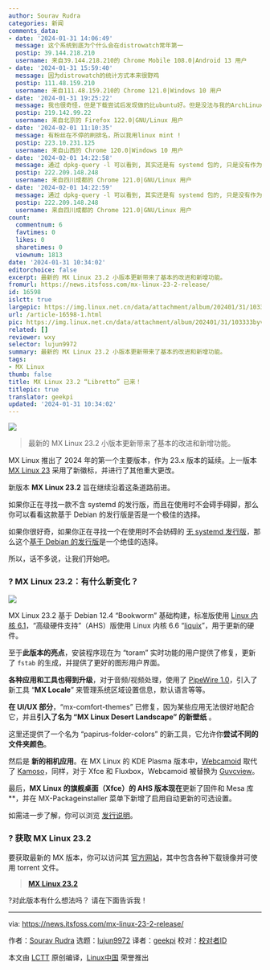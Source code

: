 ```yaml
---
author: Sourav Rudra
categories: 新闻
comments_data:
- date: '2024-01-31 14:06:49'
  message: 这个系统到底为个什么会在distrowatch常年第一
  postip: 39.144.218.210
  username: 来自39.144.218.210的 Chrome Mobile 108.0|Android 13 用户
- date: '2024-01-31 15:59:40'
  message: 因为distrowatch的统计方式本来很野鸡
  postip: 111.48.159.210
  username: 来自111.48.159.210的 Chrome 121.0|Windows 10 用户
- date: '2024-01-31 19:25:22'
  message: 我也很奇怪，但是下载尝试后发现做的比ubuntu好。但是没法与我的ArchLinux比
  postip: 219.142.99.22
  username: 来自北京的 Firefox 122.0|GNU/Linux 用户
- date: '2024-02-01 11:10:35'
  message: 有粉丝在不停的刷排名，所以我用linux mint !
  postip: 223.10.231.125
  username: 来自山西的 Chrome 120.0|Windows 10 用户
- date: '2024-02-01 14:22:58'
  message: 通过 dpkg-query -l 可以看到, 其实还是有 systemd 包的, 只是没有作为 init.
  postip: 222.209.148.248
  username: 来自四川成都的 Chrome 121.0|GNU/Linux 用户
- date: '2024-02-01 14:22:59'
  message: 通过 dpkg-query -l 可以看到, 其实还是有 systemd 包的, 只是没有作为 init.
  postip: 222.209.148.248
  username: 来自四川成都的 Chrome 121.0|GNU/Linux 用户
count:
  commentnum: 6
  favtimes: 0
  likes: 0
  sharetimes: 0
  viewnum: 1813
date: '2024-01-31 10:34:02'
editorchoice: false
excerpt: 最新的 MX Linux 23.2 小版本更新带来了基本的改进和新增功能。
fromurl: https://news.itsfoss.com/mx-linux-23-2-release/
id: 16598
islctt: true
largepic: https://img.linux.net.cn/data/attachment/album/202401/31/103333byvuvmo6vzusn2pm.jpg
url: /article-16598-1.html
pic: https://img.linux.net.cn/data/attachment/album/202401/31/103333byvuvmo6vzusn2pm.jpg.thumb.jpg
related: []
reviewer: wxy
selector: lujun9972
summary: 最新的 MX Linux 23.2 小版本更新带来了基本的改进和新增功能。
tags:
- MX Linux
thumb: false
title: MX Linux 23.2 “Libretto” 已来！
titlepic: true
translator: geekpi
updated: '2024-01-31 10:34:02'
---
```


![](/data/attachment/album/202401/31/103333byvuvmo6vzusn2pm.jpg)



> 
> 最新的 MX Linux 23.2 小版本更新带来了基本的改进和新增功能。
> 
> 
> 


MX Linux 推出了 2024 年的第一个主要版本，作为 23.x 版本的延续。上一版本 [MX Linux 23](https://news.itsfoss.com/mx-linux-23-release/) 采用了新徽标，并进行了其他重大更改。


新版本 **MX Linux 23.2** 旨在继续沿着这条道路前进。


如果你正在寻找一款不含 systemd 的发行版，而且在使用时不会碍手碍脚，那么你可以看看这款基于 Debian 的发行版是否是一个极佳的选择。


如果你很好奇，如果你正在寻找一个在使用时不会妨碍的 [无 systemd 发行版](https://itsfoss.com/systemd-free-distros/)，那么这个[基于 Debian 的发行版](https://itsfoss.com/debian-based-distros/)是一个绝佳的选择。


所以，话不多说，让我们开始吧。


### ? MX Linux 23.2：有什么新变化？


![](/data/attachment/album/202401/31/103403wpfr6fpx6pfv6c5m.jpg)


MX Linux 23.2 基于 Debian 12.4 “Bookworm” 基础构建，标准版使用 [Linux 内核 6.1](https://news.itsfoss.com/linux-kernel-6-1-release/)，“高级硬件支持”（AHS）版使用 Linux 内核 6.6 “[liquix](https://liquorix.net/)”，用于更新的硬件。


至于**此版本的亮点**，安装程序现在为 “toram” 实时功能的用户提供了修复，更新了 `fstab` 的生成，并提供了更好的图形用户界面。


**各种应用和工具也得到升级**，对于音频/视频处理，使用了 [PipeWire 1.0](https://gitlab.freedesktop.org/pipewire/pipewire/-/releases/1.0.0)，引入了新工具 “**MX Locale**” 来管理系统区域设置信息，默认语言等等。


**在 UI/UX 部分**，“mx-comfort-themes” 已修复，因为某些应用无法很好地配合它，并且**引入了名为 “MX Linux Desert Landscape” 的新壁纸** 。


这里还提供了一个名为 “papirus-folder-colors” 的新工具，它允许你**尝试不同的文件夹颜色**。


然后是 **新的相机应用**。在 MX Linux 的 KDE Plasma 版本中，[Webcamoid](https://webcamoid.github.io/) 取代了 [Kamoso](https://apps.kde.org/kamoso/)，同样，对于 Xfce 和 Fluxbox，Webcamoid 被替换为 [Guvcview](https://guvcview.sourceforge.net/)。


最后，**MX Linux 的旗舰桌面（Xfce）的 AHS 版本现在**更新了固件和 Mesa 库\*\*，并在 MX-Packageinstaller 菜单下新增了启用自动更新的可选设置。


如需进一步了解，你可以浏览 [发行说明](https://mxlinux.org/blog/mx-23-2-libretto-released/)。


### ? 获取 MX Linux 23.2


要获取最新的 MX 版本，你可以访问其 [官方网站](https://mxlinux.org/download-links/)，其中包含各种下载镜像并可使用 torrent 文件。



> 
> **[MX Linux 23.2](https://mxlinux.org/download-links/)**
> 
> 
> 


?对此版本有什么想法吗？ 请在下面告诉我！




---


via: <https://news.itsfoss.com/mx-linux-23-2-release/>


作者：[Sourav Rudra](https://news.itsfoss.com/author/sourav/) 选题：[lujun9972](https://github.com/lujun9972) 译者：[geekpi](https://github.com/geekpi) 校对：[校对者ID](https://github.com/%E6%A0%A1%E5%AF%B9%E8%80%85ID)


本文由 [LCTT](https://github.com/LCTT/TranslateProject) 原创编译，[Linux中国](https://linux.cn/) 荣誉推出